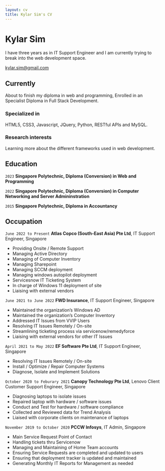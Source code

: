 ```yaml
---
layout: cv
title: Kylar Sim's CV
---
```

# Kylar Sim
I have three years as in IT Support Engineer and I am currently trying to break into the web development space.

<div id="webaddress">
<a href="kylar.sim@gmail.com">kylar.sim@gmail.com</a>
</div>


## Currently

About to finish my diploma in web and programming, Enrolled in an Specialist Diploma in Full Stack Development.

### Specialized in

HTML5, CSS3, Javascript, JQuery, Python, RESTful APIs and MySQL.


### Research interests

Learning more about the different frameworks used in web development.


## Education

`2023`
__Singapore Polytechnic, Diploma (Conversion) in Web and Programming__

`2022`
__Singapore Polytechnic, Diploma (Conversion) in Computer Networking and Server Admininstration__

`2015`
__Singapore Polytechnic, Diploma in Accountancy__



## Occupation

`June 2022 to Present`
__Atlas Copco (South-East Asia) Pte Ltd__, IT Support Engineer, Singapore

<ul>
  <li> Providing Onsite / Remote Support </li>

  <li> Managing Active Directory</li>

  <li> Managing of Computer Inventory</li>

  <li> Managing Sharepoint</li>

  <li> Managing SCCM deployment</li>

  <li> Managing windows autopilot deployment</li>

  <li> Servicesnow IT Ticketing System</li>

  <li> In charge of Windows 11 deployment of site</li>

<li> Liaising with external vendors</li>
  
</ul>
 
`June 2021 to June 2022`
__FWD Insurance__, IT Support Engineer, Singapore

<ul>
  <li> Maintained the organization’s Windows AD</li>

  <li> Maintained the organization’s Computer Inventory</li>

  <li> Addressed IT Issues from VVIP Users</li>

  <li> Resolving IT Issues Remotely / On-site</li>

  <li> Streamlining ticketing process via servicenow/remedyforce</li>

  <li> Liaising with external vendors for other IT Issues</li>
  
</ul> 

`April 2021 to May 2022`
__EF Software Pte Ltd__, IT Support Engineer, Singapore

<ul>
  <li> Resolving IT Issues Remotely / On-site</li>

  <li> Install / Optimize / Repair Computer Systems</li>

  <li> Diagnose, Isolate and Implement Solutions</li>
  
</ul>

`October 2020 to Feburary 2021`
__Canopy Technology Pte Ltd__, Lenovo Client Customer Support Engineer, Singapore

<ul>
  <li> Diagnosing laptops to isolate issues</li>

  <li> Repaired laptop with hardware / software issues</li>

  <li> Conduct and Test for hardware / software compliance</li>

  <li> Collected and Reviewed data for Trend Analysis</li>

  <li> Liaised with corporate clients on maintenance of laptops</li>
 </ul>

`November 2019 to October 2020`
__PCCW Infosys__, IT Admin, Singapore
<ul>
  <li>	Main Service Request Point of Contact</li>

  <li>	Handling tickets thru Servicenow</li>

  <li>	Managing and Maintaining of Home Team accounts</li>

  <li>	Ensuring Service Requests are completed and updated to users</li>

  <li>	Ensuring that deployment tracker is updated and maintained</li>

  <li>	Generating Monthly IT Reports for Management as needed</li>
  </ul>

<!-- ### Footer

Last updated: May 2013 -->



